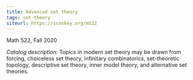 ```yaml
---
title: Advanced set theory
tags: set-theory
siteurl: https://scoskey.org/m522
---
```


Math 522, Fall 2020<!--more-->

*Catalog description*: Topics in modern set theory may be drawn from forcing, choiceless set theory, infinitary combinatorics, set-theoretic topology, descriptive set theory, inner model theory, and alternative set theories.